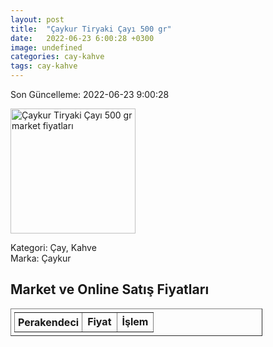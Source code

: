 ```yaml
---
layout: post
title:  "Çaykur Tiryaki Çayı 500 gr"
date:   2022-06-23 6:00:28 +0300
image: undefined
categories: cay-kahve
tags: cay-kahve
---
```


Son Güncelleme: 2022-06-23 9:00:28

<img src="undefined" width="200" alt="Çaykur Tiryaki Çayı 500 gr market fiyatları" />

Kategori: Çay, Kahve
<br />
Marka: Çaykur

<h2>Market ve Online Satış Fiyatları</h2>

<table border="1" style="padding: 5px;width:80%;">
  <tr>
    <td style="padding: 5px;"><strong>Perakendeci</strong></td>
    <td><strong>Fiyat</strong></td>
    <td><strong>İşlem</strong></td>
  </tr>
  
</table>
